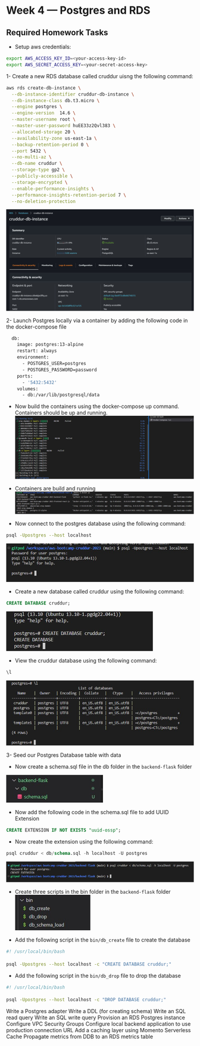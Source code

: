 # Week 4 — Postgres and RDS

## Required Homework Tasks

- Setup aws credentials:
```sh
export AWS_ACCESS_KEY_ID=<your-access-key-id>
export AWS_SECRET_ACCESS_KEY=<your-secret-access-key>

```

1- Create a new RDS database called cruddur uisng the following command:
```sh
aws rds create-db-instance \
  --db-instance-identifier cruddur-db-instance \
  --db-instance-class db.t3.micro \
  --engine postgres \
  --engine-version  14.6 \
  --master-username root \
  --master-user-password huEE33z2Qvl383 \
  --allocated-storage 20 \
  --availability-zone us-east-1a \
  --backup-retention-period 0 \
  --port 5432 \
  --no-multi-az \
  --db-name cruddur \
  --storage-type gp2 \
  --publicly-accessible \
  --storage-encrypted \
  --enable-performance-insights \
  --performance-insights-retention-period 7 \
  --no-deletion-protection
```

![rds](assets/week4/rds.jpg)

2- Launch Postgres locally via a container  by adding the following code in the docker-compose file
```sh
  db:
    image: postgres:13-alpine
    restart: always
    environment:
      - POSTGRES_USER=postgres
      - POSTGRES_PASSWORD=password
    ports:
      - '5432:5432'
    volumes: 
      - db:/var/lib/postgresql/data
```

- Now build the containers using the docker-compose up command. Containers should be up and running.
![compose up](assets/week4/db_container.jpg)

- Containers are build and running
![rds](assets/week4/view_containers.jpg)

- Now connect to the postgres database using the following command:
```sh
psql -Upostgres --host localhost
```
![psql](assets/week4/psql.jpg)

- Create a new database called cruddur using the following command:
```sql
CREATE DATABASE cruddur;
```
![new db](assets/week4/crudder_db.jpg)
- View the cruddur database using the following command:
```sql
\l
```
![view db](assets/week4/view_db.jpg)

3- Seed our Postgres Database table with data
- Now create a schema.sql file in the db folder in the `backend-flask` folder

![schemasql](assets/week4/schemasql.jpg)

- Now add the following code in the schema.sql file to add UUID Extension
```sql
CREATE EXTENSION IF NOT EXISTS "uuid-ossp";
```
- Now create the extension using the following command:
```sql
psql cruddur < db/schema.sql -h localhost -U postgres
```
![schemasql](assets/week4/extension_created.jpg)

- Create three scripts in the bin folder in the `backend-flask` folder
 ![schemasql](assets/week4/bin_sh.jpg)

- Add the following script in the `bin/db_create` file to create the database
```sh
#! /usr/local/bin/bash

psql -Upostgres --host localhost -c "CREATE DATABASE cruddur;"
```
- Add the following script in the `bin/db_drop` file to drop the database
```sh
#! /usr/local/bin/bash

psql -Upostgres --host localhost -c "DROP DATABASE cruddur;"
```


Write a Postgres adapter
Write a DDL (for creating schema)
Write an SQL read query
Write an SQL write query
Provision an RDS Postgres instance
Configure VPC Security Groups
Configure local backend application to use production connection URL
Add a caching layer using Momento Serverless Cache
Propagate metrics from DDB to an RDS metrics table 

